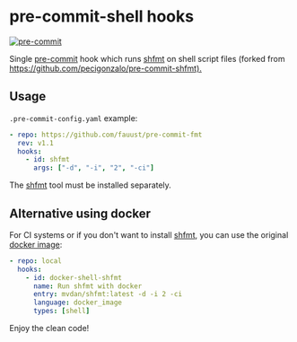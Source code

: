 # pre-commit-shell hooks

[![pre-commit](https://img.shields.io/badge/pre--commit-enabled-brightgreen?logo=pre-commit&logoColor=white)](https://github.com/pre-commit/pre-commit)

Single [pre-commit](http://pre-commit.com/) hook which runs
[shfmt](https://github.com/mvdan/sh) on shell script files (forked from
<https://github.com/pecigonzalo/pre-commit-shfmt).>

## Usage

`.pre-commit-config.yaml` example:

```yaml
- repo: https://github.com/fauust/pre-commit-fmt
  rev: v1.1
  hooks:
    - id: shfmt
      args: ["-d", "-i", "2", "-ci"]
```

The [shfmt](https://github.com/mvdan/sh) tool must be installed separately.

## Alternative using docker

For CI systems or if you don't want to install
[shfmt](https://github.com/mvdan/sh), you can use the original [docker
image](https://hub.docker.com/r/mvdan/shfmt/):

```yaml
- repo: local
  hooks:
    - id: docker-shell-shfmt
      name: Run shfmt with docker
      entry: mvdan/shfmt:latest -d -i 2 -ci
      language: docker_image
      types: [shell]
```

Enjoy the clean code!
